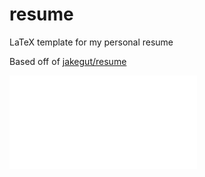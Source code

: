 # resume
LaTeX template for my personal resume

Based off of [jakegut/resume](https://github.com/jakegut/resume/)   

![Resume Preview](master/resume.pdf)

